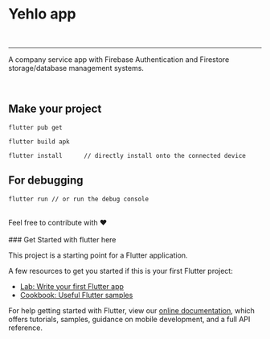 # Yehlo app
<br>

----
A company service app with Firebase Authentication and Firestore storage/database management systems.

<br>

## Make your project
```
flutter pub get
```
```
flutter build apk
```
```
flutter install      // directly install onto the connected device
```
## For debugging
```
flutter run // or run the debug console
```

<br>
Feel free to contribute with ❤️
<br>
<br>
### Get Started with flutter here

This project is a starting point for a Flutter application.

A few resources to get you started if this is your first Flutter project:

- [Lab: Write your first Flutter app](https://flutter.dev/docs/get-started/codelab)
- [Cookbook: Useful Flutter samples](https://flutter.dev/docs/cookbook)

For help getting started with Flutter, view our
[online documentation](https://flutter.dev/docs), which offers tutorials,
samples, guidance on mobile development, and a full API reference.
